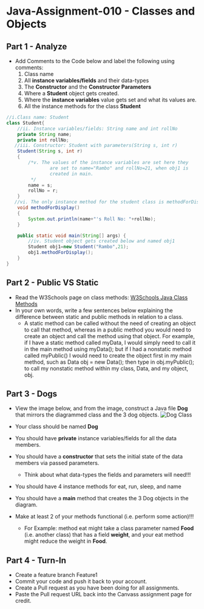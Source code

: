 # Java-Assignment-010 - Classes and Objects

## Part 1 - Analyze
* Add Comments to the Code below and label the following using comments:
  1. Class name
  2. All **instance variables/fields** and their data-types
  3. The **Constructor** and the **Constructor Parameters**
  4. Where a **Student** object gets created.
  5. Where the **instance variables** value gets set and what its values are.
  6. All the instance methods for the class **Student**

```java
//i.Class name: Student
class Student{
    //ii. Instance variables/fields: String name and int rollNo
    private String name;
    private int rollNo;
   //iii. Constructor: Student with parameters(String s, int r)
    Student(String s, int r)
    {
        /*v. The values of the instance variables are set here they
                are set to name="Rambo" and rollNo=21, when obj1 is
                created in main.
         */
   	    name = s;
   	    rollNo = r;
    }
   //vi. The only instance method for the student class is methodForDisplay().
    void methodForDisplay()
    {
        System.out.println(name+"'s Roll No: "+rollNo);
    }

    public static void main(String[] args) {
        //iv. Student object gets created below and named obj1
        Student obj1=new Student("Rambo",21);
        obj1.methodForDisplay();
    }
}
```

## Part 2 - Public VS Static

* Read the W3Schools page on class methods: [W3Schools Java Class Methods](https://www.w3schools.com/java/java_class_methods.asp)
* In your own words, write a few sentences below explaining the difference between static and public methods in relation to a class.
  * A static method can be called without the need of creating an object to call that method, whereas in a public method
  you would need to create an object and call the method using that object. For example, if  I have a static method called
  myData, I would simply need to call it in the main method using myData(); but if I had a nonstatic method called myPublic()
  I would need to create the  object first in my main method, such as Data obj = new Data(); then type in obj.myPublic(); to call
  my nonstatic method within my class, Data, and my object, obj.

## Part 3 - Dogs

* View the image below, and from the image, construct a Java file **Dog** that mirrors the diagrammed class and the 3 dog objects.
![Dog Class](images/ClassVSObject.png)

* Your class should be named **Dog**
* You should have **private** instance variables/fields for all the data members.
* You should have a **constructor** that sets the initial state of the data members via passed parameters.
    * Think about what data-types the fields and parameters will need!!!
* You should have 4 instance methods for eat, run, sleep, and name
* You should have a **main** method that creates the 3 Dog objects in the diagram.
* Make at least 2 of your methods functional (i.e. perform some action)!!!
    * For Example: method eat might take a class parameter named **Food** (i.e. another class) that has a field **weight**, and your eat method might reduce the weight in **Food**.

## Part 4 - Turn-In

* Create a feature branch Feature1
* Commit your code and push it back to your account.
* Create a Pull request as you have been doing for all assignments.
* Paste the Pull request URL back into the Canvass assignment page for credit.
